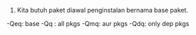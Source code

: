 1. Kita butuh paket diawal penginstalan bernama base paket.



-Qeq: base
-Qq : all pkgs
-Qmq: aur pkgs
-Qdq: only dep pkgs
